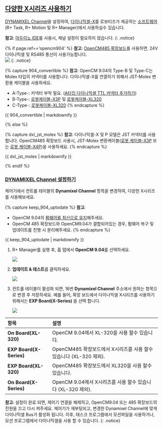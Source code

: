 
## [다양한 X시리즈 사용하기](#다양한-x시리즈-사용하기)

[DYNAMIXEL Channel](#dynamixel-channel-설정하기)을 설정하여, [다이나믹셀-X](/docs/kr/dxl/x/#x-series)를 로보티즈가 제공하는 [소프트웨어](/docs/kr/software/#로보플러스) (R+ Task, R+ Motion 및 R+ Manager)에서 사용하실수 있습니다. 

**참고**: [아두이노 IDE](#아두이노-ide)를 사용시, 채널 설정이 필요하지 않습니다. 
{: .notice}

{% if page.ref=='opencm904' %}
**참고**: [OpenCM485 확장보드](/docs/kr/parts/controller/opencm485exp/)를 사용하면, 24V 다이나믹셀 및 RS485 통신이 사용가능합니다.  
![](/assets/images/sw/rplus2/manager/rplusmanager2_30_kr.jpg) 
{: .notice}

{% capture 904_convertible %}
**참고**: OpenCM 9.04의 Type-B 및 Type-C는 Molex 타입의 커넥터를 사용합니다. 다이나믹셀-X를 연결하기 위해서 JST-Molex 변환용 케이블을 사용하세요. 
- A-Type-: 커넥터 부착 필요. ([A타입 다이나믹셀 TTL 커넥터 추가하기](#a타입-다이나믹셀-ttl-커넥터-추가하기))
- B-Type-: [로봇케이블-X3P](https://www.robotis.com/shop/item.php?it_id=903-0251-000) 및 [로봇케이블-XL320](https://www.robotis.com/shop/item.php?it_id=903-0291-000)
- C-Type-: [로봇케이블-XL320](https://www.robotis.com/shop/item.php?it_id=903-0291-000)
{% endcapture %}

<div class="notice">{{ 904_convertible | markdownify }}</div>

{% else %}

{% capture dxl_jst_molex %}
**참고**: 다이나믹셀-X 및 P 모델은 JST 커넥터를 사용합니다. OpenCM485 확장보드 사용시, JST-Molex 변환케이블([로봇 케이블-X3P](https://www.robotis.com/shop/item.php?it_id=903-0251-000) 또는 [로봇 케이블-X4P](https://www.robotis.com/shop/item.php?it_id=903-0246-000))을 사용하세요.
{% endcapture %}
<div class="notice">{{ dxl_jst_molex | markdownify }}</div> 

{% endif %}

### [DYNAMIXEL Channel 설정하기](#dynamixel-channel-설정하기)

제어기에서 컨트롤 테이블의 **Dynamixel Channel** 항목을 변경하여, 다양한 X시리즈를 사용해보세요.

{% capture keep_904_uptodate %}
**참고**: 
- OpenCM 9.04의 [펌웨어를 최신으로 유지](/docs/kr/software/rplus2/manager/#펌웨어-업데이트)해주세요.
-  OpenCM 485 확장보드와 OpenCM9.04가 결합되어있는 경우, 펌웨어 복구 및 업데이트를 진행 시 분리해주세요.
{% endcapture %}
<div class="notice">{{ keep_904_uptodate | markdownify }}</div> 

1. R+ Manager를 실행 후, 홈 탭에서 **OpenCM 9.04**를 선택하세요.

    ![](/assets/images/sw/rplus2/manager/rplus_manager2_dxl_channel_setting_01_kr.png)

2. **업데이트 & 테스트**를 클릭하세요.  

    ![](/assets/images/sw/rplus2/manager/rplus_manager2_dxl_channel_setting_02_kr.png)

3. 컨트롤 테이블이 활성화 되면, 16번 **Dynamixel Channel** 주소에서 원하는 항목으로 변경 후 저장하세요. 예를 들어, 확장 보드에서 다이나믹셀 X시리즈를 사용하기 위해서는 **EXP Board(X-Series)** 을 선택 합니다. 
  
    ![](/assets/images/sw/rplus2/manager/rplus_manager2_dxl_channel_setting_03_kr.png)

  | 항목                    | 설명                                                               |
  |:------------------------|:-------------------------------------------------------------------|
  | **On Board(XL-320)**    | OpenCM 9.04에서 XL-320을 사용 할수 있습니다.                       |
  | **EXP Board(X-Series)** | OpenCM485 확장보드에서 X시리즈를 사용 할수 있습니다 (XL-320 제외). |
  | **EXP Board(XL-320)**   | OpenCM485 확장보드에서 XL320을 사용 할수 있습니다.                 |
  | **On Board(X-Series)**  | OpenCM 9.04에서 X시리즈를 사용 할수 있습니다 (XL-320 제외).        |

**참고**: 설정이 완료 되면, 제어기 연결을 해제하고, OpenCM9.04 또는 485 확장보드의 전원을 끄고 다시 켜주세요. 제어기가 재부팅되고, 변경한 Dynamixel Channel에 맞게 다이나믹셀 Bus가 활성화 됩니다. 이후, 태스크 프로그램에서 모션파일을 사용하거나, 모션 프로그램에서 다이나믹셀을 사용 할 수 있습니다. 
{: .notice}
